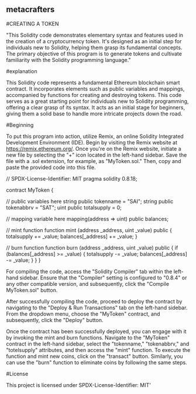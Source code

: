 ## metacrafters
#CREATING A TOKEN

"This Solidity code demonstrates elementary syntax and features used in the creation of a cryptocurrency token. It's designed as an initial step for individuals new to Solidity, helping them grasp its fundamental concepts. The primary objective of this program is to generate tokens and cultivate familiarity with the Solidity programming language."

#explanation

This Solidity code represents a fundamental Ethereum blockchain smart contract. It incorporates elements such as public variables and mappings, accompanied by functions for creating and destroying tokens. This code serves as a great starting point for individuals new to Solidity programming, offering a clear grasp of its syntax. It acts as an initial stage for beginners, giving them a solid base to handle more intricate projects down the road.

#Beginning

To put this program into action, utilize Remix, an online Solidity Integrated Development Environment (IDE). Begin by visiting the Remix website at https://remix.ethereum.org/. Once you're on the Remix website, initiate a new file by selecting the "+" icon located in the left-hand sidebar. Save the file with a .sol extension, for example, as "MyToken.sol." Then, copy and paste the provided code into this file.

// SPDX-License-Identifier: MIT pragma solidity 0.8.18;

contract MyToken {

// public variables here
string public tokenname = "SAI";
string public tokenabbrv = "SAT";
uint public totalsupply = 0;

// mapping variable here
mapping(address => uint) public balances;

// mint function
function mint (address _address, uint _value) public {
    totalsupply += _value;
    balances[_address] += _value;
}

// burn function
function burn (address _address, uint _value) public {
    if (balances[_address] >= _value) {
    totalsupply -= _value;
    balances[_address] -= _value;
    }
}
}

For compiling the code, access the "Solidity Compiler" tab within the left-hand sidebar. Ensure that the "Compiler" setting is configured to "0.8.4" or any other compatible version, and subsequently, click the "Compile MyToken.sol" button.

After successfully compiling the code, proceed to deploy the contract by navigating to the "Deploy & Run Transactions" tab on the left-hand sidebar. From the dropdown menu, choose the "MyToken" contract, and subsequently, click the "Deploy" button.

Once the contract has been successfully deployed, you can engage with it by invoking the mint and burn functions. Navigate to the "MyToken" contract in the left-hand sidebar, select the "tokenname," "tokenabbrv," and "totelsupply" attributes, and then access the "mint" function. To execute the function and mint new coins, click on the "transact" button. Similarly, you can use the "burn" function to eliminate coins by following the same steps.

#License

This project is licensed under SPDX-License-Identifier: MIT'
